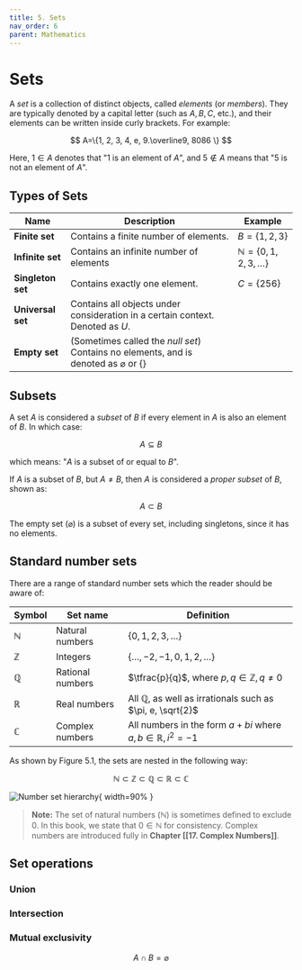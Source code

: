 ```yaml
---
title: 5. Sets
nav_order: 6
parent: Mathematics
---
```

# Sets

A *set* is a collection of distinct objects, called *elements* (or *members*). They are typically denoted by a capital letter (such as $A, B, C,$ etc.), and their elements can be written inside curly brackets. For example:

$$
A=\{1, 2, 3, 4, e, 9.\overline9, 8086 \}
$$

Here, $1 \in A$ denotes that "$1$ is an element of $A$", and $5 \notin A$ means that "$5$ is not an element of $A$".



## Types of Sets

| Name              | Description                                                                                       | Example                             |
| ----------------- | ------------------------------------------------------------------------------------------------- | ----------------------------------- |
| **Finite set**    | Contains a finite number of elements.                                                             | $B=\{1, 2, 3\}$                     |
| **Infinite set**  | Contains an infinite number of elements                                                           | $\mathbb{N}= \{0, 1, 2, 3, \dots\}$ |
| **Singleton set** | Contains exactly one element.                                                                     | $C=\{256\}$                         |
| **Universal set** | Contains all objects under consideration in a certain context. Denoted as $U$.                    |                                     |
| **Empty set**     | (Sometimes called the *null set*) Contains no elements, and is denoted as $\varnothing$ or $\{\}$ |                                     |

## Subsets

A set $A$ is considered a *subset* of $B$ if every element in $A$ is also an element of $B$. In which case:

$$
A \subseteq B
$$

which means: "$A$ is a subset of or equal to $B$".

If $A$ is a subset of $B$, but $A \neq B$, then $A$ is considered a *proper subset* of $B$, shown as:

$$
A \subset B
$$

The empty set ($\varnothing$) is a subset of every set, including singletons, since it has no elements.

## Standard number sets

There are a range of standard number sets which the reader should be aware of:

| Symbol       | Set name         | Definition                                                           |
| ------------ | ---------------- | -------------------------------------------------------------------- |
| $\mathbb{N}$ | Natural numbers  | $\{0, 1, 2, 3, \dots\}$                                              |
| $\mathbb{Z}$ | Integers         | $\{\dots, -2, -1, 0, 1, 2, \dots\}$                                  |
| $\mathbb{Q}$ | Rational numbers | $\tfrac{p}{q}$, where $p, q \in \mathbb{Z}, q \neq 0$                |
| $\mathbb{R}$ | Real numbers     | All $\mathbb{Q}$, as well as irrationals such as $\pi, e, \sqrt{2}$  |
| $\mathbb{C}$ | Complex numbers  | All numbers in the form $a+bi$ where $a, b \in \mathbb{R}, i^2 = -1$ |

As shown by Figure $5.1$, the sets are nested in the following way:

$$
\mathbb{N} \subset \mathbb{Z} \subset \mathbb{Q} \subset \mathbb{R} \subset \mathbb{C}
$$

![Number set hierarchy](assets/number-sets.png){ width=90% }


> **Note:** The set of natural numbers ($\mathbb{N}$) is sometimes defined to exclude $0$. In this book, we state that $0 \in \mathbb{N}$ for consistency. Complex numbers are introduced fully in **Chapter [[17. Complex Numbers]]**.

## Set operations

### Union

### Intersection

### Mutual exclusivity

$$
A \cap B = \varnothing
$$